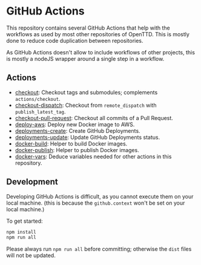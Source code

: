 # GitHub Actions

This repository contains several GitHub Actions that help with the workflows as used by most other repositories of OpenTTD.
This is mostly done to reduce code duplication between repositories.

As GitHub Actions doesn't allow to include workflows of other projects, this is mostly a nodeJS wrapper around a single step in a workflow.

## Actions

- [checkout](checkout/): Checkout tags and submodules; complements `actions/checkout`.
- [checkout-dispatch](checkout-dispatch/): Checkout from `remote_dispatch` with `publish_latest_tag`.
- [checkout-pull-request](checkout-pull-request/): Checkout all commits of a Pull Request.
- [deploy-aws](deploy-aws/): Deploy new Docker image to AWS.
- [deployments-create](deployments-create/): Create GitHub Deployments.
- [deployments-update](deployments-update/): Update GitHub Deployments status.
- [docker-build](docker-build/): Helper to build Docker images.
- [docker-publish](docker-publish/): Helper to publish Docker images.
- [docker-vars](docker-vars/): Deduce variables needed for other actions in this repository.

## Development

Developing GitHub Actions is difficult, as you cannot execute them on your local machine.
(this is because the `github.context` won't be set on your local machine.)

To get started:
```bash
npm install
npm run all
```

Please always run `npm run all` before committing; otherwise the `dist` files will not be updated.
